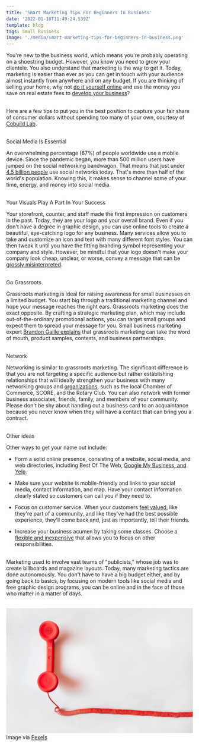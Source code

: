 ```yaml
---
title: 'Smart Marketing Tips For Beginners In Business'
date: '2022-01-18T11:49:24.539Z'
template: blog
tags: Small Business
image: './media/smart-marketing-tips-for-beginners-in-business.png'
---
```


You're new to the business world, which means you're probably operating on a shoestring budget. However, you know you need to grow your clientele. You also understand that marketing is the way to get it. Today, marketing is easier than ever as you can get in touch with your audience almost instantly from anywhere and on any budget. If you are thinking of selling your home, why not <a target="_blank" href="https://www.redfin.com/resources/how-to-sell-a-house-online">do it yourself online</a> and use the money you save on real estate fees to <a target="_blank" href="https://www.cobuildlab.com/services/">develop your business</a>?
<br></br>

Here are a few tips to put you in the best position to capture your fair share of consumer dollars without spending too many of your own, courtesy of <a target="_blank" href="https://www.cobuildlab.com/">Cobuild Lab</a>.
<br></br>

<title-3>Social Media Is Essential</title-3>

An overwhelming percentage (67%) of people worldwide use a mobile device. Since the pandemic began, more than 500 million users have jumped on the social networking bandwagon. That means that just under <a target="_blank" href="https://blog.hootsuite.com/simon-kemp-social-media/">4.5 billion people</a> use social networks today. That's more than half of the world's population. Knowing this, it makes sense to channel some of your time, energy, and money into social media.
<br></br>

<title-3>Your Visuals Play A Part In Your Success</title-3>

Your storefront, counter, and staff made the first impression on customers in the past. Today, they are your logo and your overall brand. Even if you don't have a degree in graphic design, you can use online tools to create a beautiful, eye-catching logo for any business. Many services allow you to take and customize an icon and text with many different font styles. You can then tweak it until you have the fitting branding symbol representing your company and style. However, be mindful that your logo doesn't make your company look cheap, unclear, or worse, convey a message that can be <a target="_blank" href="https://www.plerdy.com/blog/top-40-bad-logos/">grossly misinterpreted</a>.
<br></br>

<title-3>Go Grassroots</title-3>

Grassroots marketing is ideal for raising awareness for small businesses on a limited budget. You start big through a traditional marketing channel and hope your message reaches the right ears. Grassroots marketing does the exact opposite. By crafting a strategic marketing plan, which may include out-of-the-ordinary promotional actions, you can target small groups and expect them to spread your message for you. Small business marketing expert <a target="_blank" href="https://brandongaille.com/11-fanstastic-grassroots-marketing-examples/">Brandon Gaille explains</a> that grassroots marketing can take the word of mouth, product samples, contests, and business partnerships.
<br></br>

<title-3>Network</title-3>

Networking is similar to grassroots marketing. The significant difference is that you are not targeting a specific audience but rather establishing relationships that will ideally strengthen your business with many networking groups and <a target="_blank" href="https://www.nextinsurance.com/blog/best-business-networking-groups/">organizations</a>, such as the local Chamber of Commerce, SCORE, and the Rotary Club. You can also network with former business associates, friends, family, and members of your community. Please don't be shy about handing out a business card to an acquaintance because you never know when they will have a contact that can bring you a contract.
<br></br>

<title-3>Other ideas</title-3>

Other ways to get your name out include:

- Form a solid online presence, consisting of a website, social media, and web directories, including Best Of The Web, <a target="_blank" href="https://www.searchenginejournal.com/web-directories-list/287799/#close">Google My Business, and Yelp</a>.

- Make sure your website is mobile-friendly and links to your social media, contact information, and map. Have your contact information clearly stated so customers can call you if they need to.

- Focus on customer service. When your customers <a target="_blank" href="https://talkroute.com/11-sure-ways-to-keep-your-customers-coming-back/">feel valued</a>, like they're part of a community, and like they've had the best possible experience, they'll come back and, just as importantly, tell their friends.

- Increase your business acumen by taking some classes. Choose a <a target="_blank" href="https://www.phoenix.edu/degrees/business/mba.html">flexible and inexpensive</a> that allows you to focus on other responsibilities.
<br></br>

Marketing used to involve vast teams of "publicists," whose job was to create billboards and magazine layouts. Today, many marketing tactics are done autonomously. You don't have to have a big budget either, and by going back to basics, by focusing on modern tools like social media and free graphic design programs, you can be online and in the face of those who matter in a matter of days.
<br></br>

<img src="./media/smart-marketing-tips-for-beginners-in-business.png">
<br>
Image via <a target="_blank" href="https://www.pexels.com/photo/marketing-office-working-business-33999/">Pexels</a>
<br>
